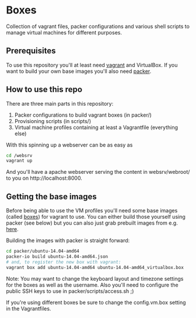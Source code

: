Boxes
=====

Collection of vagrant files, packer configurations and various shell scripts to manage virtual machines for different purposes.

Prerequisites
-------------
To use this repository you'll at least need [vagrant](https://www.vagrantup.com/) and VirtualBox.
If you want to build your own base images you'll also need [packer](https://packer.io/).

How to use this repo
--------------------
There are three main parts in this repository:

1. Packer configurations to build vagrant boxes (in packer/)
2. Provisioning scripts (in scripts/)
3. Virtual machine profiles containing at least a Vagrantfile (everything else)


With this spinning up a webserver can be as easy as

```bash
cd /websrv
vagrant up
```

And you'll have a apache webserver serving the content in websrv/webroot/ to you on http://localhost:8000.

Getting the base images
-----------------------
Before being able to use the VM profiles you'll need some base images (called [boxes](https://docs.vagrantup.com/v2/boxes.html)) for vagrant to use. You can either build those yourself using packer (see below) but you can also just grab prebuilt images from e.g. [here](https://vagrantcloud.com/hashicorp).

Building the images with packer is straight forward:

```bash
cd packer/ubuntu-14.04-amd64
packer-io build ubuntu-14.04-amd64.json
# and, to register the new box with vagrant:
vagrant box add ubuntu-14.04-amd64 ubuntu-14.04-amd64_virtualbox.box
```

Note: You may want to change the keyboard layout and timezone settings for the boxes as well as the username. Also you'll need to configure the public SSH keys to use in packer/scripts/access.sh ;)

If you're using different boxes be sure to change the config.vm.box setting in the Vagrantfiles.
